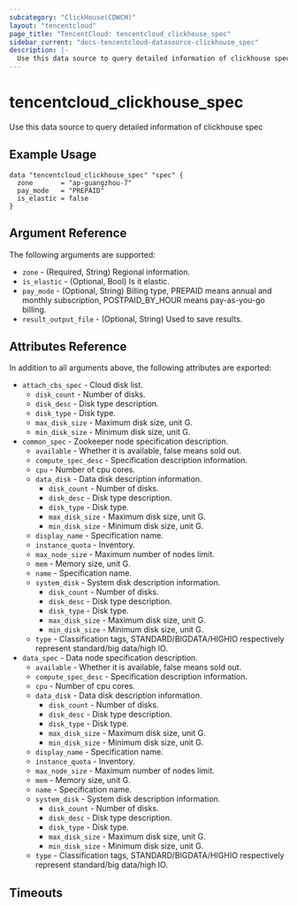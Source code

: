 ```yaml
---
subcategory: "ClickHouse(CDWCH)"
layout: "tencentcloud"
page_title: "TencentCloud: tencentcloud_clickhouse_spec"
sidebar_current: "docs-tencentcloud-datasource-clickhouse_spec"
description: |-
  Use this data source to query detailed information of clickhouse spec
---
```


# tencentcloud_clickhouse_spec

Use this data source to query detailed information of clickhouse spec

## Example Usage

```hcl
data "tencentcloud_clickhouse_spec" "spec" {
  zone       = "ap-guangzhou-7"
  pay_mode   = "PREPAID"
  is_elastic = false
}
```

## Argument Reference

The following arguments are supported:

* `zone` - (Required, String) Regional information.
* `is_elastic` - (Optional, Bool) Is it elastic.
* `pay_mode` - (Optional, String) Billing type, PREPAID means annual and monthly subscription, POSTPAID_BY_HOUR means pay-as-you-go billing.
* `result_output_file` - (Optional, String) Used to save results.

## Attributes Reference

In addition to all arguments above, the following attributes are exported:

* `attach_cbs_spec` - Cloud disk list.
  * `disk_count` - Number of disks.
  * `disk_desc` - Disk type description.
  * `disk_type` - Disk type.
  * `max_disk_size` - Maximum disk size, unit G.
  * `min_disk_size` - Minimum disk size, unit G.
* `common_spec` - Zookeeper node specification description.
  * `available` - Whether it is available, false means sold out.
  * `compute_spec_desc` - Specification description information.
  * `cpu` - Number of cpu cores.
  * `data_disk` - Data disk description information.
    * `disk_count` - Number of disks.
    * `disk_desc` - Disk type description.
    * `disk_type` - Disk type.
    * `max_disk_size` - Maximum disk size, unit G.
    * `min_disk_size` - Minimum disk size, unit G.
  * `display_name` - Specification name.
  * `instance_quota` - Inventory.
  * `max_node_size` - Maximum number of nodes limit.
  * `mem` - Memory size, unit G.
  * `name` - Specification name.
  * `system_disk` - System disk description information.
    * `disk_count` - Number of disks.
    * `disk_desc` - Disk type description.
    * `disk_type` - Disk type.
    * `max_disk_size` - Maximum disk size, unit G.
    * `min_disk_size` - Minimum disk size, unit G.
  * `type` - Classification tags, STANDARD/BIGDATA/HIGHIO respectively represent standard/big data/high IO.
* `data_spec` - Data node specification description.
  * `available` - Whether it is available, false means sold out.
  * `compute_spec_desc` - Specification description information.
  * `cpu` - Number of cpu cores.
  * `data_disk` - Data disk description information.
    * `disk_count` - Number of disks.
    * `disk_desc` - Disk type description.
    * `disk_type` - Disk type.
    * `max_disk_size` - Maximum disk size, unit G.
    * `min_disk_size` - Minimum disk size, unit G.
  * `display_name` - Specification name.
  * `instance_quota` - Inventory.
  * `max_node_size` - Maximum number of nodes limit.
  * `mem` - Memory size, unit G.
  * `name` - Specification name.
  * `system_disk` - System disk description information.
    * `disk_count` - Number of disks.
    * `disk_desc` - Disk type description.
    * `disk_type` - Disk type.
    * `max_disk_size` - Maximum disk size, unit G.
    * `min_disk_size` - Minimum disk size, unit G.
  * `type` - Classification tags, STANDARD/BIGDATA/HIGHIO respectively represent standard/big data/high IO.


## Timeouts

<no value>


